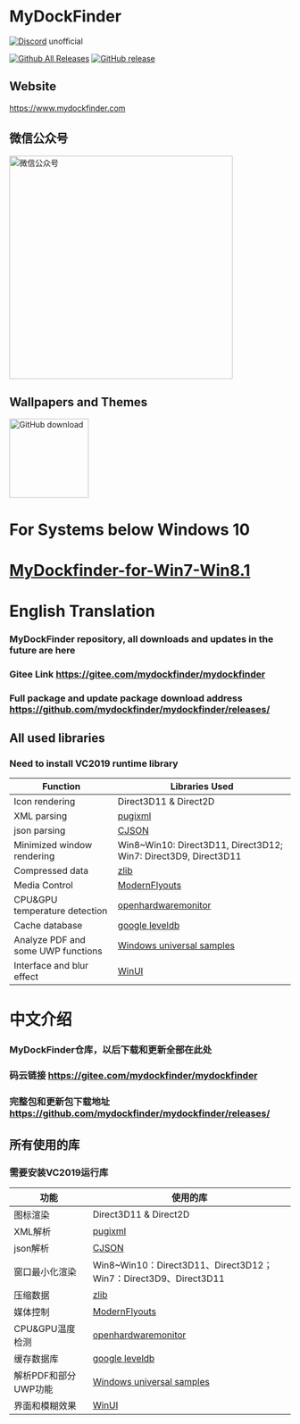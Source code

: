 # MyDockFinder
[![Discord](https://discord.com/api/guilds/857425002727079940/widget.png)](https://discord.gg/N7QGsStbef)   unofficial

[![Github All Releases](https://img.shields.io/github/downloads/mydockfinder/mydockfinder/total.svg?style=flat&logo=github)](https://github.com/mydockfinder/Mydockfinder/releases)
[![GitHub release](https://img.shields.io/github/release/Mydockfinder/mydockfinder.svg?style=flat&logo=github)](https://github.com/mydockfinder/mydockfinder/releases)

## Website
https://www.mydockfinder.com

## 微信公众号

<img src="https://user-images.githubusercontent.com/32895737/126991338-681b49da-d53a-4ea2-8971-97d9271e00e6.png" alt="微信公众号" width="400"></a>

## Wallpapers and Themes

<a href="https://github.com/MiniBusiest/24Hour-Wallppe"><img src="https://user-images.githubusercontent.com/32895737/125627481-00c82be8-0d5a-40f8-8833-cd4071d45fa7.png" alt="GitHub download" width="142"></a>
#
# For Systems below Windows 10 
# [MyDockfinder-for-Win7-Win8.1](https://github.com/mydockfinder/mydockfinder-for-Win7-Win8.1)

# English Translation

### MyDockFinder repository, all downloads and updates in the future are here
### Gitee Link https://gitee.com/mydockfinder/mydockfinder
### Full package and update package download address https://github.com/mydockfinder/mydockfinder/releases/

## **All used libraries**

### **Need to install VC2019 runtime library**

|Function|Libraries Used|
|--|--|
|Icon rendering|Direct3D11 & Direct2D|
|XML parsing|[pugixml](https://github.com/zeux/pugixml)|
|json parsing|[CJSON](https://github.com/DaveGamble/cJSON) |
|Minimized window rendering|Win8~Win10: Direct3D11, Direct3D12; Win7: Direct3D9, Direct3D11|
|Compressed data|[zlib](https://github.com/madler/zlib)|
|Media Control|[ModernFlyouts](https://github.com/ModernFlyouts-Community/ModernFlyouts)|
|CPU&GPU temperature detection|[openhardwaremonitor](https://github.com/openhardwaremonitor/openhardwaremonitor)|
|Cache database|[google leveldb](https://github.com/google/leveldb)|
|Analyze PDF and some UWP functions|[Windows universal samples](https://github.com/microsoft/Windows-universal-samples)|
|Interface and blur effect|[WinUI](https://github.com/microsoft/WindowsAppSDK)|

# 中文介绍

### MyDockFinder仓库，以后下载和更新全部在此处 
### 码云链接 https://gitee.com/mydockfinder/mydockfinder 
### 完整包和更新包下载地址 https://github.com/mydockfinder/mydockfinder/releases/

## **所有使用的库**

### **需要安装VC2019运行库**

|功能|使用的库|
|--|--|
|图标渲染|Direct3D11 & Direct2D|
|XML解析|[pugixml](https://github.com/zeux/pugixml)|
|json解析|[CJSON](https://github.com/DaveGamble/cJSON) |
|窗口最小化渲染|Win8~Win10：Direct3D11、Direct3D12；Win7：Direct3D9、Direct3D11|
|压缩数据|[zlib](https://github.com/madler/zlib)|
|媒体控制|[ModernFlyouts](https://github.com/ModernFlyouts-Community/ModernFlyouts)|
|CPU&GPU温度检测|[openhardwaremonitor](https://github.com/openhardwaremonitor/openhardwaremonitor)|
|缓存数据库|[google leveldb](https://github.com/google/leveldb)|
|解析PDF和部分UWP功能|[Windows universal samples](https://github.com/microsoft/Windows-universal-samples)|
|界面和模糊效果|[WinUI](https://github.com/microsoft/WindowsAppSDK)|


